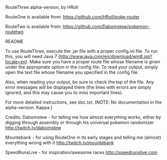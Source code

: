 RouteThree alpha-version, by HRoll

RouteOne is available from: https://github.com/HRoll/poke-router

RouteTwo is available from: https://github.com/Dabomstew/pokemon-routetwo

README

To use RouteThree, execute the .jar file with a proper config.ini file. To run this, you will need Java 7 (http://www.java.com/en/download/win8.jsp?locale=en). Make sure you have a proper route file whose filename is given under the appropriate option in the config file. To read your output, simply open the text file whose filename you specified in the config file.

Also, when reading your output, be sure to check the top of the file. Any error messages will be displayed there (the lines with errors are simply ignored, and this may cause you to miss important lines).

For more detailed instructions, see doc.txt. [NOTE: No documentation in the alpha-version. Kappa.]

Credits: 
Dabomstew - for telling me how almost everything works, either by digging through assembly or through his universal pokemon randomizer http://twitch.tv/dabomstew

Mountebank - for using RouteOne in its early stages and telling me (almost) everything wrong with it http://twitch.tv/mountebank

SpeedRunsLive - for inspiration/awesome races http://speedrunslive.com